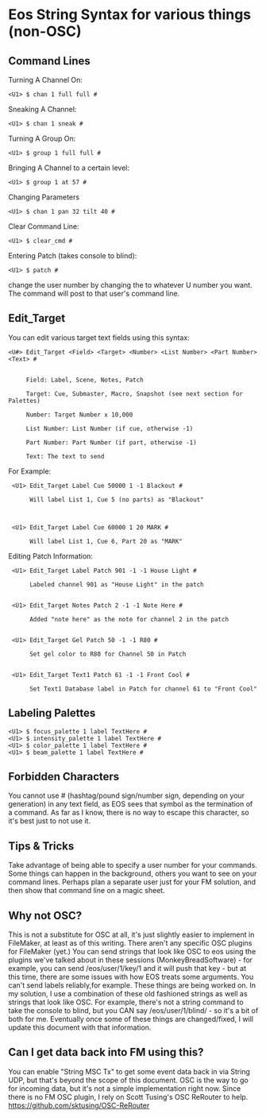 # Eos String Syntax for various things (non-OSC)

## Command Lines

  Turning A Channel On:

    <U1> $ chan 1 full full #
    
  
  Sneaking A Channel:

    <U1> $ chan 1 sneak #
       
         
  Turning A Group On:

    <U1> $ group 1 full full #

  
  Bringing A Channel to a certain level:

    <U1> $ group 1 at 57 #
  
  Changing Parameters

    <U1> $ chan 1 pan 32 tilt 40 #
    
  Clear Command Line:

    <U1> $ clear_cmd #
       
         
  Entering Patch (takes console to blind):

    <U1> $ patch #
    
 change the user number by changing the <U1> to whatever U number you want. The command will post to that user's command line. 


## Edit_Target


You can edit various target text fields using this syntax:

    <U#> Edit_Target <Field> <Target> <Number> <List Number> <Part Number> <Text> #
    

         Field: Label, Scene, Notes, Patch
  
         Target: Cue, Submaster, Macro, Snapshot (see next section for Palettes)
  
         Number: Target Number x 10,000
  
         List Number: List Number (if cue, otherwise -1)
  
         Part Number: Part Number (if part, otherwise -1)
  
         Text: The text to send
       
 For Example:
 
     <U1> Edit_Target Label Cue 50000 1 -1 Blackout #
     
          Will label List 1, Cue 5 (no parts) as "Blackout"
     
     
     
     <U1> Edit_Target Label Cue 60000 1 20 MARK #
     
          Will label List 1, Cue 6, Part 20 as "MARK"
 
 
 
 Editing Patch Information:
 
     <U1> Edit_Target Label Patch 901 -1 -1 House Light #
     
          Labeled channel 901 as "House Light" in the patch


     <U1> Edit_Target Notes Patch 2 -1 -1 Note Here #
     
          Added "note here" as the note for channel 2 in the patch
      
            
     <U1> Edit_Target Gel Patch 50 -1 -1 R80 #
     
          Set gel color to R80 for Channel 50 in Patch
          
     
     <U1> Edit_Target Text1 Patch 61 -1 -1 Front Cool #
     
          Set Text1 Database label in Patch for channel 61 to "Front Cool"
     
       
## Labeling Palettes      

    <U1> $ focus_palette 1 label TextHere # 
    <U1> $ intensity_palette 1 label TextHere # 
    <U1> $ color_palette 1 label TextHere # 
    <U1> $ beam_palette 1 label TextHere # 
      
  

## Forbidden Characters

You cannot use # (hashtag/pound sign/number sign, depending on your generation) in any text field, as EOS sees that symbol as the termination of a command. As far as I know, there is no way to escape this character, so it's best just to not use it. 


## Tips & Tricks

Take advantage of being able to specify a user number for your commands. Some things can happen in the background, others you want to see on your command lines. Perhaps plan a separate user just for your FM solution, and then show that command line on a magic sheet. 

## Why not OSC?

This is not a substitute for OSC at all, it's just slightly easier to implement in FileMaker, at least as of this writing. There aren't any specific OSC plugins for FileMaker (yet.) You can send strings that look like OSC to eos using the plugins we've talked about in these sessions (MonkeyBreadSoftware) - for example, you can send /eos/user/1/key/1 and it will push that key - but at this time, there are some issues with how EOS treats some arguments. You can't send labels reliably,for example. These things are being worked on. In my solution, I use a combination of these old fashioned strings as well as strings that look like OSC. For example, there's not a string command to take the console to blind, but you CAN say /eos/user/1/blind/ - so it's a bit of both for me. Eventually once some of these things are changed/fixed, I will update this document with that information. 

## Can I get data back into FM using this?

You can enable "String MSC Tx" to get some event data back in via String UDP, but that's beyond the scope of this document. OSC is the way to go for incoming data, but it's not a simple implementation right now. Since there is no FM OSC plugin, I rely on Scott Tusing's OSC ReRouter to help. https://github.com/sktusing/OSC-ReRouter

